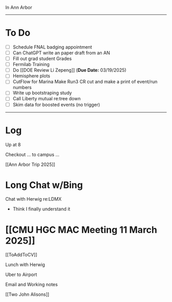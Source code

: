 In Ann Arbor

---
# To Do

- [ ] Schedule FNAL badging appointment
- [ ] Can ChatGPT write an paper draft from an AN
- [ ] Fill out grad student Grades
- [ ] Fermilab Training
- [ ]  Do  [[DOE Review Li Zepeng]] (**Due Date:** 03/19/2025)
- [ ] Hemisphere plots 
- [ ] CutFlow for Marina Make Run3 CR cut and make a print of event/run numbers
- [ ] Write up bootstraping study
- [ ]  Call Liberty mutual re:tree down
- [ ] Skim data for boosted events (no trigger)
---

# Log

Up at 8 

Checkout ... to campus ... 

[[Ann Arbor Trip 2025]]

# Long Chat w/Bing

Chat with Herwig re:LDMX 
- Think I finally understand it

# [[CMU HGC MAC Meeting 11 March 2025]]


[[ToAddToCV]]

Lunch with Herwig

Uber to Airport 

Email and Working notes

[[Two John Alisons]]
